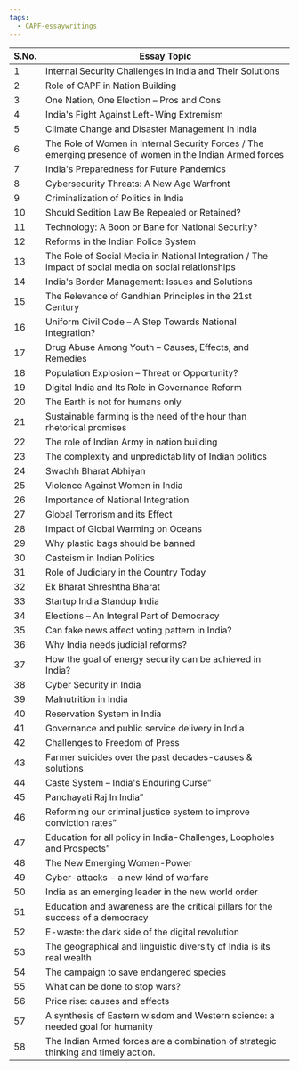 ```yaml
---
tags:
  - CAPF-essaywritings
---
```

|S.No.|Essay Topic|
|---|---|
|1|Internal Security Challenges in India and Their Solutions|
|2|Role of CAPF in Nation Building|
|3|One Nation, One Election – Pros and Cons|
|4|India's Fight Against Left-Wing Extremism|
|5|Climate Change and Disaster Management in India|
|6|The Role of Women in Internal Security Forces / The emerging presence of women in the Indian Armed forces|
|7|India's Preparedness for Future Pandemics|
|8|Cybersecurity Threats: A New Age Warfront|
|9|Criminalization of Politics in India|
|10|Should Sedition Law Be Repealed or Retained?|
|11|Technology: A Boon or Bane for National Security?|
|12|Reforms in the Indian Police System|
|13|The Role of Social Media in National Integration / The impact of social media on social relationships|
|14|India's Border Management: Issues and Solutions|
|15|The Relevance of Gandhian Principles in the 21st Century|
|16|Uniform Civil Code – A Step Towards National Integration?|
|17|Drug Abuse Among Youth – Causes, Effects, and Remedies|
|18|Population Explosion – Threat or Opportunity?|
|19|Digital India and Its Role in Governance Reform|
|20|The Earth is not for humans only|
|21|Sustainable farming is the need of the hour than rhetorical promises|
|22|The role of Indian Army in nation building|
|23|The complexity and unpredictability of Indian politics|
|24|Swachh Bharat Abhiyan|
|25|Violence Against Women in India|
|26|Importance of National Integration|
|27|Global Terrorism and its Effect|
|28|Impact of Global Warming on Oceans|
|29|Why plastic bags should be banned|
|30|Casteism in Indian Politics|
|31|Role of Judiciary in the Country Today|
|32|Ek Bharat Shreshtha Bharat|
|33|Startup India Standup India|
|34|Elections – An Integral Part of Democracy|
|35|Can fake news affect voting pattern in India?|
|36|Why India needs judicial reforms?|
|37|How the goal of energy security can be achieved in India?|
|38|Cyber Security in India|
|39|Malnutrition in India|
|40|Reservation System in India|
|41|Governance and public service delivery in India|
|42|Challenges to Freedom of Press|
|43|Farmer suicides over the past decades-causes & solutions|
|44|Caste System – India's Enduring Curse”|
|45|Panchayati Raj In India”|
|46|Reforming our criminal justice system to improve conviction rates”|
|47|Education for all policy in India-Challenges, Loopholes and Prospects”|
|48|The New Emerging Women-Power|
|49|Cyber-attacks - a new kind of warfare|
|50|India as an emerging leader in the new world order|
|51|Education and awareness are the critical pillars for the success of a democracy|
|52|E-waste: the dark side of the digital revolution|
|53|The geographical and linguistic diversity of India is its real wealth|
|54|The campaign to save endangered species|
|55|What can be done to stop wars?|
|56|Price rise: causes and effects|
|57|A synthesis of Eastern wisdom and Western science: a needed goal for humanity|
|58|The Indian Armed forces are a combination of strategic thinking and timely action.|